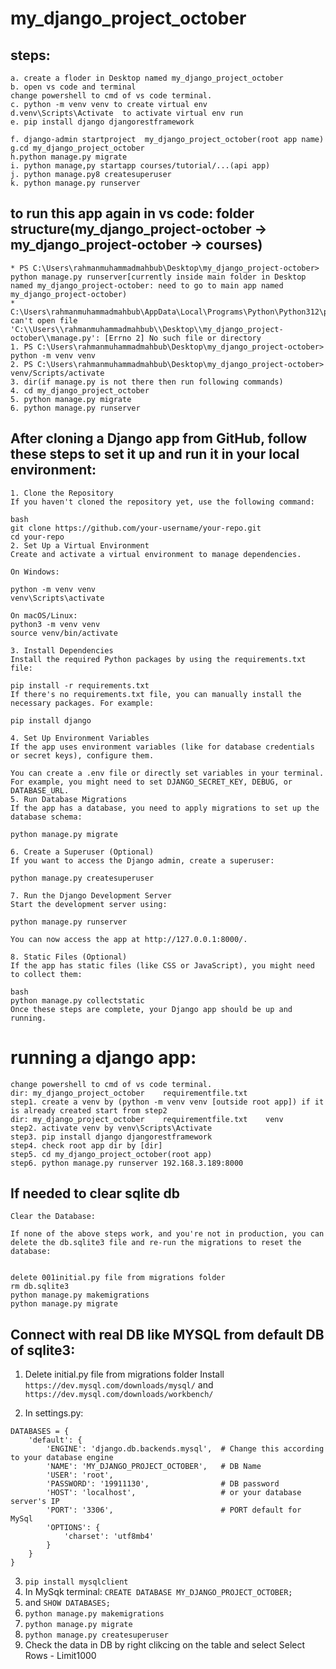 ﻿# my_django_project_october


 ## steps:
 ```
 a. create a floder in Desktop named my_django_project_october
 b. open vs code and terminal
 change powershell to cmd of vs code terminal.
 c. python -m venv venv to create virtual env
 d.venv\Scripts\Activate  to activate virtual env run
 e. pip install django djangorestframework
 
 f. django-admin startproject  my_django_project_october(root app name)
 g.cd my_django_project_october
 h.python manage.py migrate
 i. python manage,py startapp courses/tutorial/...(api app)
 j. python manage.py8 createsuperuser
 k. python manage.py runserver
```

## to run this app again in vs code: folder structure(my_django_project-october -> my_django_project-october -> courses)
```
* PS C:\Users\rahmanmuhammadmahbub\Desktop\my_django_project-october> python manage.py runserver[currently inside main folder in Desktop named my_django_project-october: need to go to main app named my_django_project-october)
* C:\Users\rahmanmuhammadmahbub\AppData\Local\Programs\Python\Python312\python.exe: can't open file 'C:\\Users\\rahmanmuhammadmahbub\\Desktop\\my_django_project-october\\manage.py': [Errno 2] No such file or directory
1. PS C:\Users\rahmanmuhammadmahbub\Desktop\my_django_project-october> python -m venv venv
2. PS C:\Users\rahmanmuhammadmahbub\Desktop\my_django_project-october> venv/Scripts/activate
3. dir(if manage.py is not there then run following commands)
4. cd my_django_project_october
5. python manage.py migrate
6. python manage.py runserver
```

## After cloning a Django app from GitHub, follow these steps to set it up and run it in your local environment:
```
1. Clone the Repository
If you haven't cloned the repository yet, use the following command:

bash
git clone https://github.com/your-username/your-repo.git
cd your-repo
2. Set Up a Virtual Environment
Create and activate a virtual environment to manage dependencies.

On Windows:

python -m venv venv
venv\Scripts\activate

On macOS/Linux:
python3 -m venv venv
source venv/bin/activate

3. Install Dependencies
Install the required Python packages by using the requirements.txt file:

pip install -r requirements.txt
If there's no requirements.txt file, you can manually install the necessary packages. For example:

pip install django

4. Set Up Environment Variables
If the app uses environment variables (like for database credentials or secret keys), configure them.

You can create a .env file or directly set variables in your terminal. For example, you might need to set DJANGO_SECRET_KEY, DEBUG, or DATABASE_URL.
5. Run Database Migrations
If the app has a database, you need to apply migrations to set up the database schema:

python manage.py migrate

6. Create a Superuser (Optional)
If you want to access the Django admin, create a superuser:

python manage.py createsuperuser

7. Run the Django Development Server
Start the development server using:

python manage.py runserver

You can now access the app at http://127.0.0.1:8000/.

8. Static Files (Optional)
If the app has static files (like CSS or JavaScript), you might need to collect them:

bash
python manage.py collectstatic
Once these steps are complete, your Django app should be up and running.
```

# running a django app:

```
change powershell to cmd of vs code terminal.
dir: my_django_project_october    requirementfile.txt
step1. create a venv by (python -m venv venv [outside root app]) if it is already created start from step2
dir: my_django_project_october    requirementfile.txt    venv
step2. activate venv by venv\Scripts\Activate
step3. pip install django djangorestframework
step4. check root app dir by [dir] 
step5. cd my_django_project_october(root app)
step6. python manage.py runserver 192.168.3.189:8000

```

## If needed to clear sqlite db
```
Clear the Database:

If none of the above steps work, and you're not in production, you can delete the db.sqlite3 file and re-run the migrations to reset the database:


delete 001initial.py file from migrations folder
rm db.sqlite3
python manage.py makemigrations
python manage.py migrate
```
## Connect with real DB like MYSQL from default DB of sqlite3:

1. Delete initial.py file from migrations folder
Install ```https://dev.mysql.com/downloads/mysql/``` and ```https://dev.mysql.com/downloads/workbench/```

2. In settings.py:
```
DATABASES = {
    'default': {
        'ENGINE': 'django.db.backends.mysql',  # Change this according to your database engine
        'NAME': 'MY_DJANGO_PROJECT_OCTOBER',   # DB Name
        'USER': 'root',
        'PASSWORD': '19911130',                # DB password
        'HOST': 'localhost',                   # or your database server's IP
        'PORT': '3306',                        # PORT default for MySql
        'OPTIONS': {
            'charset': 'utf8mb4'
        }      
    }
}
```
3. ```pip install mysqlclient```
4. In MySqk terminal: ```CREATE DATABASE MY_DJANGO_PROJECT_OCTOBER;``` 
5. and ```SHOW DATABASES;```
6. ```python manage.py makemigrations```
7. ```python manage.py migrate```
8. ```python manage.py createsuperuser```
9. Check the data in DB by right clikcing on the table and select Select Rows - Limit1000





 

